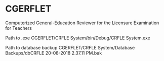 # CGERFLET
Computerized General-Education Reviewer for the Licensure Examination for Teachers

Path to .exe
CGERFLET/CRFLE System/bin/Debug/CRFLE System.exe

Path to database backup
CGERFLET/CRFLE System/Database Backups/dbCRFLE 20-08-2018 2.37.11 PM.bak
